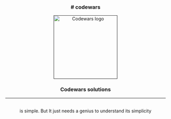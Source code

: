 <h3 align="center"># codewars</h3>

<p align="center">
  <a href="" rel="noopener">
 <img width=200px height=200px src="https://blog.codewars.com/logo.png?h=cbc5fc2fb90154f31e3eb4ed3d3d572d497fa0522469e8f186562c4365b43db2" alt="Codewars logo"></a>
</p>

<h3 align="center">Codewars solutions</h3>

---



<p align="center"> 
    <br> 
  is simple. But It just needs a genius to understand its simplicity
</p>
